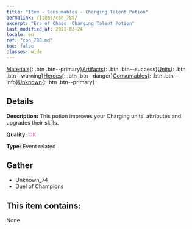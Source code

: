 ```yaml
---
title: "Item - Consumables - Charging Talent Potion"
permalink: /Items/con_788/
excerpt: "Era of Chaos  Charging Talent Potion"
last_modified_at: 2021-03-24
locale: en
ref: "con_788.md"
toc: false
classes: wide
---
```

 [Materials](/Items/){: .btn .btn--primary}[Artifacts](/Items/Artifacts/){: .btn .btn--success}[Units](/Items/Units/){: .btn .btn--warning}[Heroes](/Items/Heroes/){: .btn .btn--danger}[Consumables](/Items/Consumables/){: .btn .btn--info}[Unknown](/Items/Unknown/){: .btn .btn--primary}

## Details
 **Description:** This potion improves your Charging units' attributes and upgrades their skills.

 **Quality:** <span style="color: #DA70D6">OK</span>

 **Type:** Event related

## Gather

*    Unknown_74 
*    Duel of Champions 

## This item contains:

  None

